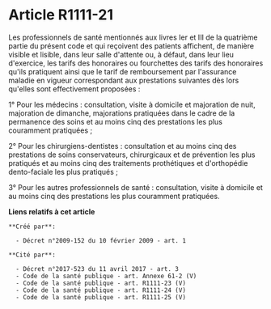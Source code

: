 # Article R1111-21

Les professionnels de santé mentionnés aux livres Ier et III de la quatrième partie du présent code et qui reçoivent des
patients affichent, de manière visible et lisible, dans leur salle d'attente ou, à défaut, dans leur lieu d'exercice, les
tarifs des honoraires ou fourchettes des tarifs des honoraires qu'ils pratiquent ainsi que le tarif de remboursement par
l'assurance maladie en vigueur correspondant aux prestations suivantes dès lors qu'elles sont effectivement proposées : 

1° Pour les médecins : consultation, visite à domicile et majoration de nuit, majoration de dimanche, majorations pratiquées
dans le cadre de la permanence des soins et au moins cinq des prestations les plus couramment pratiquées ; 

2° Pour les chirurgiens-dentistes : consultation et au moins cinq des prestations de soins conservateurs, chirurgicaux et de
prévention les plus pratiqués et au moins cinq des traitements prothétiques et d'orthopédie dento-faciale les plus
pratiqués ; 

3° Pour les autres professionnels de santé : consultation, visite à domicile et au moins cinq des prestations les plus
couramment pratiquées.

**Liens relatifs à cet article**

	**Créé par**:

	  - Décret n°2009-152 du 10 février 2009 - art. 1

	**Cité par**:

	  - Décret n°2017-523 du 11 avril 2017 - art. 3
	  - Code de la santé publique - art. Annexe 61-2 (V)
	  - Code de la santé publique - art. R1111-23 (V)
	  - Code de la santé publique - art. R1111-24 (V)
	  - Code de la santé publique - art. R1111-25 (V)
